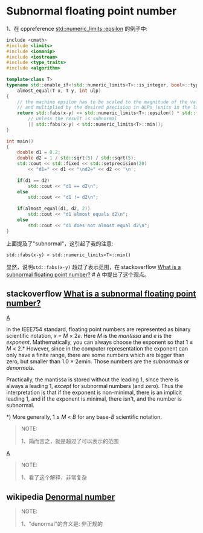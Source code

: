 # Subnormal floating point number

1、在 cppreference [std::numeric_limits<T>::epsilon](https://en.cppreference.com/w/cpp/types/numeric_limits/epsilon) 的例子中:

```C++
include <cmath>
#include <limits>
#include <iomanip>
#include <iostream>
#include <type_traits>
#include <algorithm>
 
template<class T>
typename std::enable_if<!std::numeric_limits<T>::is_integer, bool>::type
    almost_equal(T x, T y, int ulp)
{
    // the machine epsilon has to be scaled to the magnitude of the values used
    // and multiplied by the desired precision in ULPs (units in the last place)
    return std::fabs(x-y) <= std::numeric_limits<T>::epsilon() * std::fabs(x+y) * ulp
        // unless the result is subnormal
        || std::fabs(x-y) < std::numeric_limits<T>::min();
}
 
int main()
{
    double d1 = 0.2;
    double d2 = 1 / std::sqrt(5) / std::sqrt(5);
    std::cout << std::fixed << std::setprecision(20) 
        << "d1=" << d1 << "\nd2=" << d2 << '\n';
 
    if(d1 == d2)
        std::cout << "d1 == d2\n";
    else
        std::cout << "d1 != d2\n";
 
    if(almost_equal(d1, d2, 2))
        std::cout << "d1 almost equals d2\n";
    else
        std::cout << "d1 does not almost equal d2\n";
}
```

上面提及了"subnormal"，这引起了我的注意:

`std::fabs(x-y) < std::numeric_limits<T>::min()`

显然，说明`std::fabs(x-y)` 超过了表示范围，在 stackoverflow [What is a subnormal floating point number?](https://stackoverflow.com/questions/8341395/what-is-a-subnormal-floating-point-number) # [A](https://stackoverflow.com/a/8341489) 中提出了这个观点。

 

## stackoverflow [What is a subnormal floating point number?](https://stackoverflow.com/questions/8341395/what-is-a-subnormal-floating-point-number)



[A](https://stackoverflow.com/a/8341489)

In the IEEE754 standard, floating point numbers are represented as binary scientific notation, *x* = *M* × 2*e*. Here *M* is the *mantissa* and *e* is the *exponent*. Mathematically, you can always choose the exponent so that 1 ≤ *M* < 2.* However, since in the computer representation the exponent can only have a finite range, there are some numbers which are bigger than zero, but smaller than 1.0 × 2*e*min. Those numbers are the *subnormals* or *denormals*.

Practically, the mantissa is stored without the leading 1, since there is always a leading 1, *except* for subnormal numbers (and zero). Thus the interpretation is that if the exponent is non-minimal, there is an implicit leading 1, and if the exponent is minimal, there isn't, and the number is subnormal.

*) More generally, 1 ≤ *M* < *B* for any base-*B* scientific notation.

> NOTE: 
>
> 1、简而言之，就是超过了可以表示的范围

[A](https://stackoverflow.com/a/53203428)

> NOTE: 
>
> 1、看了这个解释，非常复杂



## wikipedia [Denormal number](https://en.wikipedia.org/wiki/Denormal_number)

> NOTE: 
>
> 1、"denormal"的含义是: 非正规的



